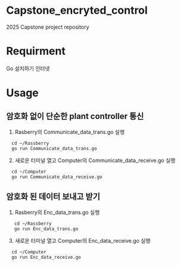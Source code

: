 Capstone_encryted_control
=============
2025 Capstone project repository

Requirment
=============
Go 설치하기
인터넷

Usage
=============

암호화 없이 단순한 plant controller 통신
-----------------------------------------
1. Rasberry의 Communicate_data_trans.go 실행
```
  cd ~/Rassberry
  go run Communicate_data_trans.go
```

2. 새로운 터미널 열고 Computer의 Communicate_data_receive.go 실행
```
  cd ~/Computer
  go run Communicate_data_receive.go
```


암호화 된 데이터 보내고 받기 
-----------------------------------------
1. Rasberry의 Enc_data_trans.go 실행
```
   cd ~/Rassberry
   go run Enc_data_trans.go
```

3. 새로운 터미널 열고 Computer의 Enc_data_receive.go 실행
```
  cd ~/Computer
  go run Enc_data_receive.go
```


